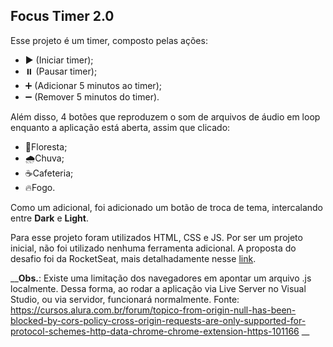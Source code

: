Focus Timer 2.0
-----

Esse projeto é um timer, composto pelas ações:
- ▶️ (Iniciar timer);
- ⏸️ (Pausar timer);
- ➕ (Adicionar 5 minutos ao timer);
- ➖ (Remover 5 minutos do timer).

Além disso, 4 botões que reproduzem o som de arquivos de áudio em loop enquanto a aplicação está aberta, assim que clicado:
- 🌳Floresta;
- 🌧️Chuva;
- ☕Cafeteria;
- 🔥Fogo.

Como um adicional, foi adicionado um botão de troca de tema, intercalando entre **Dark** e **Light**.

Para esse projeto foram utilizados HTML, CSS e JS. Por ser um projeto inicial, não foi utilizado nenhuma ferramenta adicional. A proposta do desafio foi da RocketSeat, mais detalhadamente nesse [link](https://efficient-sloth-d85.notion.site/FocusTimer-Vers-o-2-0-2e273fa9212a432eae6b51dda3c69594).

__**Obs.**: Existe uma limitação dos navegadores em apontar um arquivo .js localmente. Dessa forma, ao rodar a aplicação via Live Server no Visual Studio, ou via servidor, funcionará normalmente. Fonte: https://cursos.alura.com.br/forum/topico-from-origin-null-has-been-blocked-by-cors-policy-cross-origin-requests-are-only-supported-for-protocol-schemes-http-data-chrome-chrome-extension-https-101166 
__